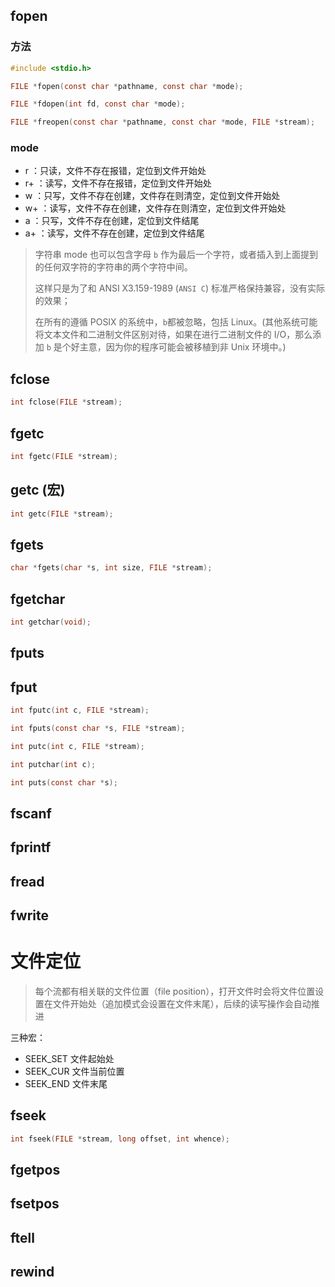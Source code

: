 ## fopen
### 方法

```C
#include <stdio.h>

FILE *fopen(const char *pathname, const char *mode);

FILE *fdopen(int fd, const char *mode);

FILE *freopen(const char *pathname, const char *mode, FILE *stream);
```

### mode

- r  ：只读，文件不存在报错，定位到文件开始处
- r+ ：读写，文件不存在报错，定位到文件开始处
- w  ：只写，文件不存在创建，文件存在则清空，定位到文件开始处
- w+ ：读写，文件不存在创建，文件存在则清空，定位到文件开始处
- a  ：只写，文件不存在创建，定位到文件结尾
- a+ ：读写，文件不存在创建，定位到文件结尾

> 字符串 mode 也可以包含字母 `b`  作为最后一个字符，或者插入到上面提到的任何双字符的字符串的两个字符中间。
> 
> 这样只是为了和  ANSI X3.159-1989 (`ANSI C`) 标准严格保持兼容，没有实际的效果；
> 
> 在所有的遵循 POSIX 的系统中，`b`都被忽略，包括 Linux。(其他系统可能将文本文件和二进制文件区别对待，如果在进行二进制文件的 I/O，那么添加 `b` 是个好主意，因为你的程序可能会被移植到非 Unix 环境中。)



## fclose

```C
int fclose(FILE *stream);
```

## fgetc

```C
int fgetc(FILE *stream);
```

## getc (宏)

```C
int getc(FILE *stream);
```

## fgets

```C
char *fgets(char *s, int size, FILE *stream);
```

## fgetchar

```C
int getchar(void);
```

## fputs
## fput
```C
int fputc(int c, FILE *stream);

int fputs(const char *s, FILE *stream);

int putc(int c, FILE *stream);

int putchar(int c);

int puts(const char *s);
```





## fscanf

## fprintf


## fread

## fwrite



# 文件定位

>每个流都有相关联的文件位置（file position），打开文件时会将文件位置设置在文件开始处（追加模式会设置在文件末尾），后续的读写操作会自动推进

三种宏：
- SEEK_SET 文件起始处
- SEEK_CUR 文件当前位置
- SEEK_END 文件末尾

## fseek

```C
int fseek(FILE *stream, long offset, int whence);
```

## fgetpos

## fsetpos

## ftell

## rewind


